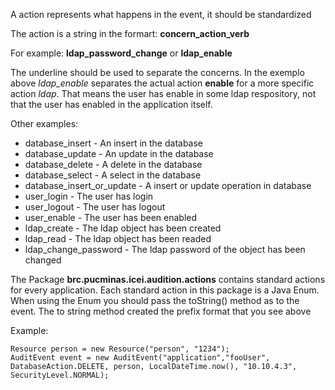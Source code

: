 A action represents what happens in the event, it should be standardized

The action is a string in the formart: **concern_action_verb**

For example: **ldap_password_change** or **ldap_enable**

The underline should be used to separate the concerns. In the exemplo above *ldap_enable* separates the actual action **enable** for a more specific
action *ldap*. That means the user has enable in some ldap respository, not that the user has enabled in the application itself.

Other examples:

* database_insert - An insert in the database
* database_update - An update in the database
* database_delete - A delete in the database
* database_select - A select in the database
* database_insert_or_update - A insert or update operation in database
* user_login - The user has login
* user_logout - The user has logout
* user_enable - The user has been enabled
* ldap_create - The ldap object has been created
* ldap_read - The ldap object has been readed
* ldap_change_password - The ldap password of the object has been changed

The Package **brc.pucminas.icei.audition.actions** contains standard actions for every application.
Each standard action in this package is a Java Enum. When using the Enum you should pass the toString() method as
to the event. The to string method created the prefix format that you see above

Example: 
    
    Resource person = new Resource("person", "1234");
    AuditEvent event = new AuditEvent("application","fooUser", DatabaseAction.DELETE, person, LocalDateTime.now(), "10.10.4.3", SecurityLevel.NORMAL);